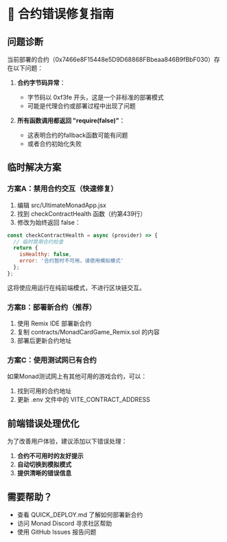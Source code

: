 
# 🔧 合约错误修复指南

## 问题诊断

当前部署的合约（0x7466e8F15448e5D9D68868FBbeaa846B9fBbF030）存在以下问题：

1. **合约字节码异常**：
   - 字节码以 0xf3fe 开头，这是一个非标准的部署模式
   - 可能是代理合约或部署过程中出现了问题

2. **所有函数调用都返回 "require(false)"**：
   - 这表明合约的fallback函数可能有问题
   - 或者合约初始化失败

## 临时解决方案

### 方案A：禁用合约交互（快速修复）

1. 编辑 src/UltimateMonadApp.jsx
2. 找到 checkContractHealth 函数（约第439行）
3. 修改为始终返回 false：

```javascript
const checkContractHealth = async (provider) => {
  // 临时禁用合约检查
  return {
    isHealthy: false,
    error: '合约暂时不可用，请使用模拟模式'
  };
};
```

这将使应用运行在纯前端模式，不进行区块链交互。

### 方案B：部署新合约（推荐）

1. 使用 Remix IDE 部署新合约
2. 复制 contracts/MonadCardGame_Remix.sol 的内容
3. 部署后更新合约地址

### 方案C：使用测试网已有合约

如果Monad测试网上有其他可用的游戏合约，可以：
1. 找到可用的合约地址
2. 更新 .env 文件中的 VITE_CONTRACT_ADDRESS

## 前端错误处理优化

为了改善用户体验，建议添加以下错误处理：

1. **合约不可用时的友好提示**
2. **自动切换到模拟模式**
3. **提供清晰的错误信息**

## 需要帮助？

- 查看 QUICK_DEPLOY.md 了解如何部署新合约
- 访问 Monad Discord 寻求社区帮助
- 使用 GitHub Issues 报告问题
